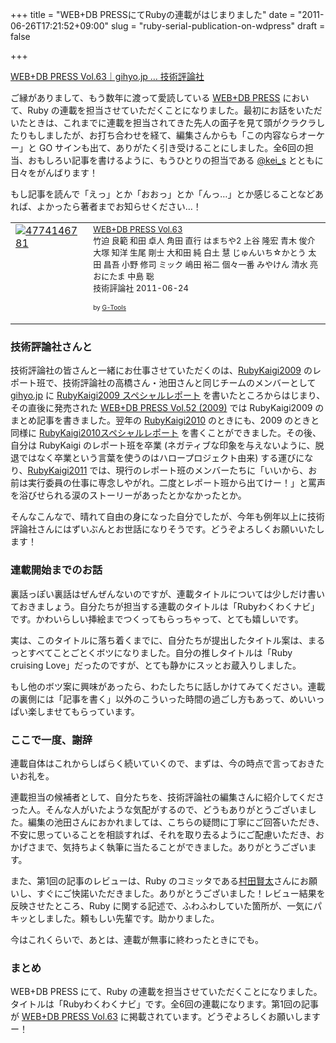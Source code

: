 +++
title = "WEB+DB PRESSにてRubyの連載がはじまりました"
date = "2011-06-26T17:21:52+09:00"
slug = "ruby-serial-publication-on-wdpress"
draft = false

+++

<p><a href="http://gihyo.jp/magazine/wdpress/archive/2011/vol63">WEB+DB PRESS Vol.63｜gihyo.jp … 技術評論社</a></p>
<p>ご縁がありまして、もう数年に渡って愛読している <a href="http://gihyo.jp/magazine/wdpress/">WEB+DB PRESS</a> において、Ruby の連載を担当させていただくことになりました。最初にお話をいただいたときは、これまでに連載を担当されてきた先人の面子を見て頭がクラクラしたりもしましたが、お打ち合わせを経て、編集さんからも「この内容ならオーケー」と GO サインも出て、ありがたく引き受けることにしました。全6回の担当、おもしろい記事を書けるように、もうひとりの担当である <a href="http://twitter.com/kei_s">@kei_s</a> とともに日々をがんばります！</p>
<p>もし記事を読んで「えっ」とか「おおっ」とか「んっ…」とか感じることなどあれば、よかったら著者までお知らせください…！</p>
<table  border="0" cellpadding="5">
<tr>
<td valign="top"><a href="http://www.amazon.co.jp/exec/obidos/ASIN/4774146781/ref=nosim/" target="_top"><img src="http://ecx.images-amazon.com/images/I/6185vgv12hL._SL160_.jpg" border="0" alt="4774146781" /></a></td>
<td valign="top"><font size="-1"><a href="http://www.amazon.co.jp/exec/obidos/ASIN/4774146781/ref=nosim/" target="_top">WEB+DB PRESS Vol.63</a><br />竹迫 良範 和田 卓人 角田 直行 はまちや2 上谷 隆宏 青木 俊介 大塚 知洋 生尾 剛士 大和田 純 白土 慧 じゅんいち☆かとう 太田 昌吾 小野 修司 ミック 嶋田 裕二 個々一番 みやけん 清水 亮 おにたま 中島 聡 <br />技術評論社  2011-06-24</p>
<p></font><font size="-2">by <a href="http://www.goodpic.com/mt/aws/index.html" >G-Tools</a></font></td>
</tr>
</table>
<h3>技術評論社さんと</h3>
<p>技術評論社の皆さんと一緒にお仕事させていただくのは、<a href="http://rubykaigi.org/2009/ja">RubyKaigi2009</a> のレポート班で、技術評論社の高橋さん・池田さんと同じチームのメンバーとして <a href="http://gihyo.jp/">gihyo.jp</a> に <a href="http://gihyo.jp/news/report/01/rubykaigi2009/">RubyKaigi2009 スペシャルレポート</a> を書いたところからはじまり、その直後に発売された <a href="http://gihyo.jp/magazine/wdpress/archive/2009/vol52">WEB+DB PRESS Vol.52 (2009)</a> では RubyKaigi2009 のまとめ記事を書きました。翌年の <a href="http://rubykaigi.org/2010/ja">RubyKaigi2010</a> のときにも、2009 のときと同様に <a href="http://gihyo.jp/news/report/01/rubykaigi2010/">RubyKaigi2010スペシャルレポート</a> を書くことができました。その後、自分は RubyKaigi のレポート班を卒業 (ネガティブな印象を与えないように、脱退ではなく卒業という言葉を使うのはハロープロジェクト由来) する運びになり、<a href="http://rubykaigi.org/2011/ja">RubyKaigi2011</a> では、現行のレポート班のメンバーたちに「いいから、お前は実行委員の仕事に専念しやがれ。二度とレポート班から出てけー！」と罵声を浴びせられる涙のストーリーがあったとかなかったとか。</p>
<p>そんなこんなで、晴れて自由の身になった自分でしたが、今年も例年以上に技術評論社さんにはずいぶんとお世話になりそうです。どうぞよろしくお願いいたします！</p>
<h3>連載開始までのお話</h3>
<p>裏話っぽい裏話はぜんぜんないのですが、連載タイトルについては少しだけ書いておきましょう。自分たちが担当する連載のタイトルは「Rubyわくわくナビ」です。かわいらしい挿絵までつくってもらっちゃって、とても嬉しいです。</p>
<p>実は、このタイトルに落ち着くまでに、自分たちが提出したタイトル案は、まるっとすべてことごとくボツになりました。自分の推しタイトルは「Ruby cruising Love」だったのですが、とても静かにスッとお蔵入りしました。</p>
<p>もし他のボツ案に興味があったら、わたしたちに話しかけてみてください。連載の裏側には「記事を書く」以外のこういった時間の過ごし方もあって、めいいっぱい楽しませてもらっています。</p>
<h3>ここで一度、謝辞</h3>
<p>連載自体はこれからしばらく続いていくので、まずは、今の時点で言っておきたいお礼を。</p>
<p>連載担当の候補者として、自分たちを、技術評論社の編集さんに紹介してくださった人。そんな人がいたような気配がするので、どうもありがとうございました。編集の池田さんにおかれましては、こちらの疑問に丁寧にご回答いただき、不安に思っていることを相談すれば、それを取り去るようにご配慮いただき、おかげさまで、気持ちよく執筆に当たることができました。ありがとうございます。</p>
<p>また、第1回の記事のレビューは、Ruby のコミッタである<a href="http://twitter.com/mrkn">村田賢太</a>さんにお願いし、すぐにご快諾いただきました。ありがとうございました！レビュー結果を反映させたところ、Ruby に関する記述で、ふわふわしていた箇所が、一気にパキッとしました。頼もしい先輩です。助かりました。</p>
<p>今はこれくらいで、あとは、連載が無事に終わったときにでも。</p>
<h3>まとめ</h3>
<p>WEB+DB PRESS にて、Ruby の連載を担当させていただくことになりました。タイトルは「Rubyわくわくナビ」です。全6回の連載になります。第1回の記事が <a href="http://gihyo.jp/magazine/wdpress/archive/2011/vol63">WEB+DB PRESS Vol.63</a> に掲載されています。どうぞよろしくお願いしますー！</p>
